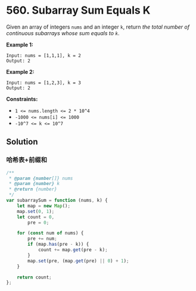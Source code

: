 # 560. Subarray Sum Equals K

Given an array of integers `nums` and an integer `k`, return _the total number of continuous subarrays whose sum equals to `k`_.

**Example 1:**

```
Input: nums = [1,1,1], k = 2
Output: 2
```

**Example 2:**

```
Input: nums = [1,2,3], k = 3
Output: 2
```

**Constraints:**

-   `1 <= nums.length <= 2 * 10^4`
-   `-1000 <= nums[i] <= 1000`
-   `-10^7 <= k <= 10^7`

## Solution

### 哈希表+前缀和

```javascript
/**
 * @param {number[]} nums
 * @param {number} k
 * @return {number}
 */
var subarraySum = function (nums, k) {
    let map = new Map();
    map.set(0, 1);
    let count = 0,
        pre = 0;

    for (const num of nums) {
        pre += num;
        if (map.has(pre - k)) {
            count += map.get(pre - k);
        }
        map.set(pre, (map.get(pre) || 0) + 1);
    }

    return count;
};
```
